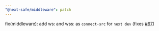 ```yaml
---
"@next-safe/middleware": patch
---
```


fix(middleware): add ws: and wss: as `connect-src` for `next dev` (fixes [#67](https://github.com/nibtime/next-safe-middleware/issues/67))

